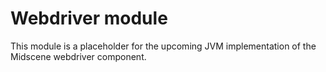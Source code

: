 # Webdriver module

This module is a placeholder for the upcoming JVM implementation of the Midscene webdriver component.
